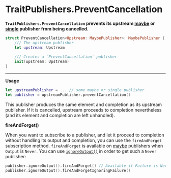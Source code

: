 TraitPublishers.PreventCancellation
===================================

**`TraitPublishers.PreventCancellation` prevents its upstream [maybe] or [single] publisher from being cancelled.**

```swift
struct PreventCancellation<Upstream: MaybePublisher>: MaybePublisher {
    /// The upstream publisher
    let upstream: Upstream
    
    /// Creates a `PreventCancellation` publisher
    init(upstream: Upstream)
}
```

---

**Usage**

```swift
let upstreamPublisher = ... // some maybe or single publisher
let publisher = upstreamPublisher.preventCancellation()
```

This publisher produces the same element and completion as its upstream publisher. If it is cancelled, upstream proceeds to completion nevertheless (and its element and completion are left unhandled).

**fireAndForget()**

When you want to subscribe to a publisher, and let it proceed to completion without handling its output and completion, you can use the `fireAndForget` subscription method. `fireAndForget` is available on [maybe] publishers when `Output` is `Never`. You can use [`ignoreOutput()`] in order to get such a `Never` publisher:

```swift
publisher.ignoreOutput().fireAndForget() // Available if Failure is Never
publisher.ignoreOutput().fireAndForgetIgnoringFailure()
```

[maybe]: MaybePublisher.md
[single]: SinglePublisher.md
[`ignoreOutput()`]: https://developer.apple.com/documentation/combine/publisher/ignoreoutput()
